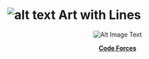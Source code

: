 # ![alt text](https://secure.gravatar.com/blavatar/4560c02ab420ca3cefc52ab44e8aefc1?s=32) Art with Lines

<center>
	
![Alt Image Text](Documentation/Graphics/Login.png)

[**Code Forces**](CodeForces/)

</center>